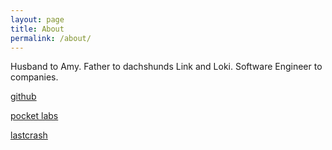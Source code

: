 ```yaml
---
layout: page
title: About
permalink: /about/
---
```


Husband to Amy. Father to dachshunds Link and Loki. Software Engineer to companies.

[github](https://github.com/kyleshank)

[pocket labs](https://pocketlabs.io)

[lastcrash](https://lastcrash.io)